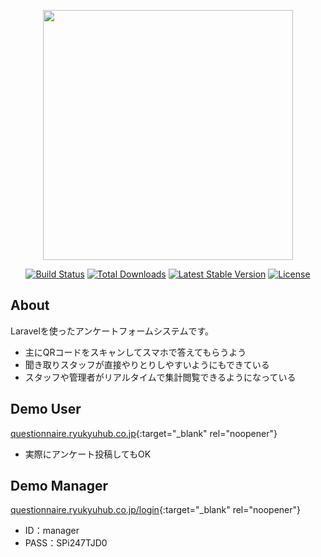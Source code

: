 <p align="center"><a href="https://laravel.com" target="_blank"><img src="https://raw.githubusercontent.com/laravel/art/master/logo-lockup/5%20SVG/2%20CMYK/1%20Full%20Color/laravel-logolockup-cmyk-red.svg" width="400"></a></p>

<p align="center">
<a href="https://travis-ci.org/laravel/framework"><img src="https://travis-ci.org/laravel/framework.svg" alt="Build Status"></a>
<a href="https://packagist.org/packages/laravel/framework"><img src="https://img.shields.io/packagist/dt/laravel/framework" alt="Total Downloads"></a>
<a href="https://packagist.org/packages/laravel/framework"><img src="https://img.shields.io/packagist/v/laravel/framework" alt="Latest Stable Version"></a>
<a href="https://packagist.org/packages/laravel/framework"><img src="https://img.shields.io/packagist/l/laravel/framework" alt="License"></a>
</p>

## About

Laravelを使ったアンケートフォームシステムです。

- 主にQRコードをスキャンしてスマホで答えてもらうよう
- 聞き取りスタッフが直接やりとりしやすいようにもできている
- スタッフや管理者がリアルタイムで集計閲覧できるようになっている

## Demo User

[questionnaire.ryukyuhub.co.jp](https://questionnaire.ryukyuhub.co.jp){:target="\_blank" rel="noopener"}
- 実際にアンケート投稿してもOK

## Demo Manager

[questionnaire.ryukyuhub.co.jp/login](https://questionnaire.ryukyuhub.co.jp/login){:target="\_blank" rel="noopener"}

- ID：manager
- PASS：SPi247TJD0